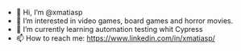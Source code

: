 - 👋 Hi, I’m @xmatiasp
- 👀 I’m interested in video games, board games and horror movies.
- 🌱 I’m currently learning automation testing whit Cypress
- 📫 How to reach me: https://www.linkedin.com/in/xmatiasp/

<!---
xmatiasp/xmatiasp is a ✨ special ✨ repository because its `README.md` (this file) appears on your GitHub profile.
You can click the Preview link to take a look at your changes.
--->
